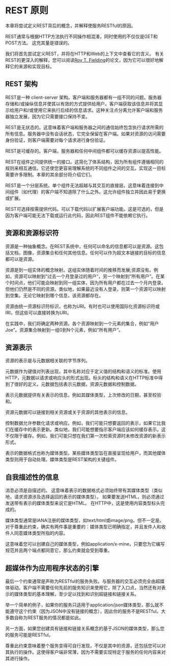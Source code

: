 # REST 原则

本章将尝试定义REST背后的概念，并解释使服务RESTful的原因。

REST通常与根据HTTP方法执行不同操作相混淆，同时使用的不仅仅是GET和POST方法。 这充其量是错误的。

我们将首先尝试定义REST，并将在HTTP和Web的上下文中查看它的含义。 有关REST的更深入的解释，您可以阅读[Roy T. Fielding](https://www.ics.uci.edu/~fielding/pubs/dissertation/top.htm)的论文，因为它可以很好地解释它的来源和实现目标。

## REST 架构

REST是一种 client-server 架构。客户端和服务器都有一组不同的问题。服务器存储和/或操纵信息并使其以有效的方式提供给用户。客户端获取该信息并将其显示给用户和/或使用它来执行后续的信息请求。这种关注点分离允许客户端和服务器独立发展，因为它只需要接口保持不变。

REST是无状态的。这意味着客户端和服务器之间的通信始终包含执行请求所需的所有信息。服务器中没有会话状态，它完全保留在客户端。如果对资源的访问需要身份验证，则客户端需要对每个请求进行身份验证。

REST是可缓存的。客户端，服务器和任何中间组件都可以缓存资源以提高性能。

REST在组件之间提供统一的接口。这简化了体系结构，因为所有组件遵循相同的规则来相互通信。它还使您更容易理解系统的不同组件之间的交互。实现这一目标需要许多限制。本章的其余部分将介绍它们。

REST是一个分层系统。单个组件无法超越与其交互的直接层。这意味着连接到中间组件（如代理）的客户端不知道除了什么之外。这允许组件独立并因此易于更换或扩展。

REST可选择按需提供代码。可以下载代码以扩展客户端功能。这是可选的，但是因为客户端可能无法下载或运行此代码，因此REST组件不能依赖它执行。

## 资源和资源标识符

资源是一种抽象概念。在REST系统中，任何可以命名的信息都可以是资源。这包括文档，图像，资源集合和任何其他信息。任何可以作为超文本链接的目标的信息都可以是资源。

资源是到一组实体的概念映射。这组实体随着时间的推移而发展;资源没有。例如，资源可以映射到“过去一个月登录过的用户”，另一个映射到“所有用户”。在某个时间点，他们可能会映射到同一组实体，因为所有用户都在过去一个月内登录。但他们仍然是不同的资源。类似地，如果最近没有人登录，则第一个资源可以映射到空集。无论它映射到哪个信息，该资源都存在。

资源由统一资源标识符标识，也称为URI。有时也可以使用国际化资源标识符或IRI，但这些可以直接转换为URI。

在实践中，我们将确定两种资源。各个资源映射到一个元素的集合，例如“用户Joe”。资源集合映射到一组0到N个元素，例如“所有用户”。

## 资源表示

资源的表示是与元数据相关联的字节序列。

元数据作为键值对列表出现，其中名称对应于定义值的结构和语义的标准。使用HTTP，元数据以请求或响应头的形式出现。标头的结构和语义在HTTP标准中得到了很好的定义。元数据包括表示元数据，资源元数据和控制数据。

表示元数据提供有关表示的信息，例如其媒体类型，上次修改的日期，甚至校验和。

资源元数据可以链接到相关资源或关于资源的其他表示的信息。

控制数据允许参数化请求或响应。例如，我们可能只想要返回的表示，如果它比我们在缓存中的表示更新。类似地，我们可能想要指示客户端应该如何缓存表示。这不仅限于缓存。例如，我们可能只想在我们第一次检索资源时未修改资源的新表示形式。

表示的数据格式也称为媒体类型。某些媒体类型旨在直接呈现给用户，而其他媒体类型则用于自动处理。媒体类型是REST架构的关键组件。

## 自我描述性的信息

消息必须是自描述的。 这意味着表示的数据格式必须始终带有其媒体类型（类似地，请求资源涉及选择返回的表示的媒体类型）。 如果要发送HTML，则必须通过发送带有表示的媒体类型来说它是HTML。 在HTTP中，这是使用内容类型标头完成的。

媒体类型通常是IANA注册的媒体类型，如text/html或image/png，但不一定是。 对于尊重此约束，确实有两件事是重要的：媒体类型已明确指定，并且发件人和收件人同意媒体类型所指的内容。

这意味着您可以创建自己的媒体类型，例如application/x-mine，只要您为它编写规范并且两个端点都同意它，那么约束就会受到尊重。

## 超媒体作为应用程序状态的引擎

最后一个约束通常是声称为RESTful的服务失败。与服务器的交互必须完全由超媒体驱动。客户端不需要任何先前的服务知识来使用它，除了入口点，当然还有对表示的媒体类型的基本理解，至少足以找到和识别超链接和链接关系。

举一个简单的例子，如果你的服务只适用于application/json媒体类型，那么就不能遵守这个约束（因为JSON中没有链接的概念），因此你的服务不是RESTful。大多数自称为REST服务的情况都是如此。

另一方面，如果您创建具有链接和链接关系概念的基于JSON的媒体类型，那么您的服务可能是RESTful。

尊重此约束意味着整个服务变得可自行发现，不仅是其中的资源，还包括您可以对其执行的操作。这使得客户端非常薄，因为不需要实现特定于服务的任何内容来对其进行操作。